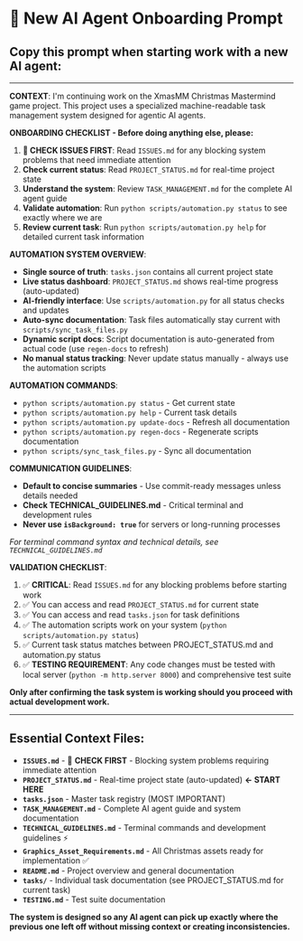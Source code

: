 # 🤖 New AI Agent Onboarding Prompt

## Copy this prompt when starting work with a new AI agent:

---

**CONTEXT**: I'm continuing work on the XmasMM Christmas Mastermind game project. This project uses a specialized machine-readable task management system designed for agentic AI agents.

**ONBOARDING CHECKLIST - Before doing anything else, please:**

1. **🚨 CHECK ISSUES FIRST**: Read `ISSUES.md` for any blocking system problems that need immediate attention
2. **Check current status**: Read `PROJECT_STATUS.md` for real-time project state
3. **Understand the system**: Review `TASK_MANAGEMENT.md` for the complete AI agent guide  
4. **Validate automation**: Run `python scripts/automation.py status` to see exactly where we are
5. **Review current task**: Run `python scripts/automation.py help` for detailed current task information

**AUTOMATION SYSTEM OVERVIEW**:
- **Single source of truth**: `tasks.json` contains all current project state
- **Live status dashboard**: `PROJECT_STATUS.md` shows real-time progress (auto-updated)
- **AI-friendly interface**: Use `scripts/automation.py` for all status checks and updates
- **Auto-sync documentation**: Task files automatically stay current with `scripts/sync_task_files.py`
- **Dynamic script docs**: Script documentation is auto-generated from actual code (use `regen-docs` to refresh)
- **No manual status tracking**: Never update status manually - always use the automation scripts

**AUTOMATION COMMANDS**:
- `python scripts/automation.py status` - Get current state
- `python scripts/automation.py help` - Current task details
- `python scripts/automation.py update-docs` - Refresh all documentation
- `python scripts/automation.py regen-docs` - Regenerate scripts documentation
- `python scripts/sync_task_files.py` - Sync all documentation

**COMMUNICATION GUIDELINES**:
- **Default to concise summaries** - Use commit-ready messages unless details needed
- **Check TECHNICAL_GUIDELINES.md** - Critical terminal and development rules
- **Never use `isBackground: true`** for servers or long-running processes

*For terminal command syntax and technical details, see `TECHNICAL_GUIDELINES.md`*

**VALIDATION CHECKLIST**:
1. ✅ **CRITICAL**: Read `ISSUES.md` for any blocking problems before starting work
2. ✅ You can access and read `PROJECT_STATUS.md` for current state
3. ✅ You can access and read `tasks.json` for task definitions
4. ✅ The automation scripts work on your system (`python scripts/automation.py status`)
5. ✅ Current task status matches between PROJECT_STATUS.md and automation.py status
6. ✅ **TESTING REQUIREMENT**: Any code changes must be tested with local server (`python -m http.server 8000`) and comprehensive test suite

**Only after confirming the task system is working should you proceed with actual development work.**

---

## Essential Context Files:
- **`ISSUES.md`** - 🚨 **CHECK FIRST** - Blocking system problems requiring immediate attention
- **`PROJECT_STATUS.md`** - Real-time project state (auto-updated) **← START HERE**
- **`tasks.json`** - Master task registry (MOST IMPORTANT)
- **`TASK_MANAGEMENT.md`** - Complete AI agent guide and system documentation
- **`TECHNICAL_GUIDELINES.md`** - Terminal commands and development guidelines ⚡
- **`Graphics_Asset_Requirements.md`** - All Christmas assets ready for implementation ✅
- **`README.md`** - Project overview and general documentation
- **`tasks/`** - Individual task documentation (see PROJECT_STATUS.md for current task)
- **`TESTING.md`** - Test suite documentation

**The system is designed so any AI agent can pick up exactly where the previous one left off without missing context or creating inconsistencies.**
